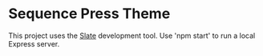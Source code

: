 # Sequence Press Theme

This project uses the [Slate](https://shopify.github.io/slate/docs/about) development tool. Use 'npm start' to run a local Express server.
